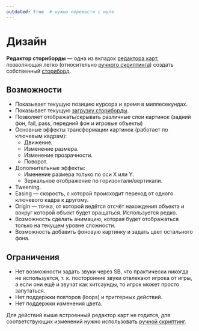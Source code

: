 ```yaml
---
outdated: true  # нужно перевести с нуля
---
```


# Дизайн

**Редактор сториборды** — одна из вкладок [редактора карт](/wiki/Beatmap_Editor), позволяющая легко (относительно [ручного скриптинга](/wiki/Storyboard/Scripting)) создать собственный [сториборд](/wiki/Storyboard).

## Возможности

- Показывает текущую позицию курсора и время в миллесекундах.
- Показывает текущую [загрузку сториборды](/wiki/Beatmap_Editor/SB_Load).
- Позволяет отображать/скрывать различные слои картинок (задний фон, fail, pass, передний фон и игровые объекты)
- Основные эффекты трансформации картинок (работает по ключевым кадрам):
  - Движение.
  - Изменение размера.
  - Изменение прозрачности.
  - Поворот.
- Дополнительные эффекты:
  - Именение размера только по оси Х или Y.
  - Зеркальное отображение по горизонтали/вертикали.
- Tweening.
- Easing — скорость, с которой происходит переход от одного ключевого кадра к другому.
- Origin — точка, от которой ведётся отсчёт нахождения объекта и вокруг которой объект будет вращаться. Используется редко.
- Возможность сделать анимацию, которая будет отображаться только на текущем уровне сложности.
- Возможность добавить фоновую картинку и задать цвет остального фона.

## Ограничения

- Нет возможности задать звуки через SB, что практически никогда не используется, т. к. посторонние звуки отвлекают игрока от игры, а если они ещё и звучат как хитсаунды, то игрок может просто запутаться.
- Нет поддержки повторов (loops) и триггерных действий.
- Нет поддержки изменения цвета.

Для действий выше встроенный редактор карт не годится, для соответствующих изменений нужно использовать [ручной скриптинг](/wiki/Storyboard/Scripting).

